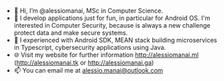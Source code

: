 - 👋 Hi, I’m @alessiomanai, MSc in Computer Science. 
- 👀 I develop applications just for fun, in particular for Android OS. I'm interested in Computer Security, because is always a new challenge protect data and make secure systems.
- 🌱 I experienced with Android SDK, MEAN stack building microservices in Typescript, cybersecurity applications using Java.
- 🌐 Visit my website for further information http://alessiomanai.ml (http://alessiomanai.tk or http://alessiomanai.ga)
- 📫 You can email me at alessio.manai@outlook.com

<!---
alessiomanai/alessiomanai is a ✨ special ✨ repository because its `README.md` (this file) appears on your GitHub profile.
You can click the Preview link to take a look at your changes.
--->
